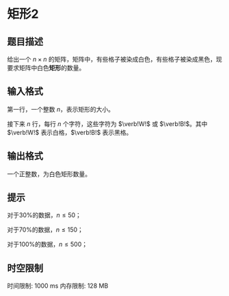 # 矩形2

## 题目描述

给出一个 $n \times n$ 的矩阵，矩阵中，有些格子被染成白色，有些格子被染成黑色，现要求矩阵中白色**矩形**的数量。

## 输入格式

第一行，一个整数 $n$，表示矩形的大小。

接下来 $n$ 行，每行 $n$ 个字符，这些字符为 $\verb!W!$ 或 $\verb!B!$。其中 $\verb!W!$ 表示白格，$\verb!B!$ 表示黑格。


## 输出格式

一个正整数，为白色矩形数量。


## 提示

对于$30\%$的数据，$n ≤ 50$；

对于$70\%$的数据，$n ≤ 150$；

对于$100\%$的数据，$n ≤ 500$；

## 时空限制

时间限制: 1000 ms
内存限制: 128 MB
